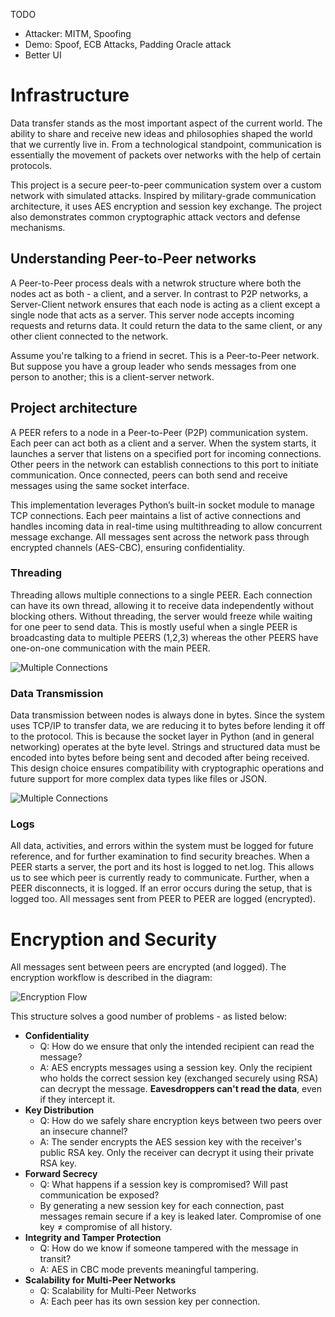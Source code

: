 TODO

- Attacker:
  MITM, Spoofing
- Demo:
  Spoof, ECB Attacks, Padding Oracle attack
- Better UI

# Infrastructure

Data transfer stands as the most important aspect of the current world. The ability to share and receive new ideas and philosophies shaped the world that we currently live in. From a technological standpoint, communication is essentially the movement of packets over networks with the help of certain protocols.

This project is a secure peer-to-peer communication system over a custom network with simulated attacks. Inspired by military-grade communication architecture, it uses AES encryption and session key exchange. The project also demonstrates common cryptographic attack vectors and defense mechanisms. 

## Understanding Peer-to-Peer networks

A Peer-to-Peer process deals with a netwrok structure where both the nodes act as both - a client, and a server. In contrast to P2P networks, a Server-Client network ensures that each node is acting as a client except a single node that acts as a server. This server node accepts incoming requests and returns data. It could return the data to the same client, or any other client connected to the network. 

Assume you're talking to a friend in secret. This is a Peer-to-Peer network. But suppose you have a group leader who sends messages from one person to another; this is a client-server network. 

## Project architecture

A PEER refers to a node in a Peer-to-Peer (P2P) communication system. Each peer can act both as a client and a server. When the system starts, it launches a server that listens on a specified port for incoming connections. Other peers in the network can establish connections to this port to initiate communication. Once connected, peers can both send and receive messages using the same socket interface. 

This implementation leverages Python’s built-in socket module to manage TCP connections. Each peer maintains a list of active connections and handles incoming data in real-time using multithreading to allow concurrent message exchange. All messages sent across the network pass through encrypted channels (AES-CBC), ensuring confidentiality.

### Threading

Threading allows multiple connections to a single PEER. Each connection can have its own thread, allowing it to receive data independently without blocking others. Without threading, the server would freeze while waiting for one peer to send data. This is mostly useful when a single PEER is broadcasting data to multiple PEERS (1,2,3) whereas the other PEERS have one-on-one communication with the main PEER.

![Multiple Connections](https://github.com/user-attachments/assets/e74c58e5-0c0e-4d07-8598-235b1bb2215c)

### Data Transmission

Data transmission between nodes is always done in bytes. Since the system uses TCP/IP to transfer data, we are reducing it to bytes before lending it off to the protocol. This is because the socket layer in Python (and in general networking) operates at the byte level. Strings and structured data must be encoded into bytes before being sent and decoded after being received. This design choice ensures compatibility with cryptographic operations and future support for more complex data types like files or JSON. 

![Multiple Connections](https://github.com/user-attachments/assets/6e5d5356-6454-4af5-b22d-4b764667ec39)

### Logs

All data, activities, and errors within the system must be logged for future reference, and for further examination to find security breaches. When a PEER starts a server, the port and its host is logged to net.log. This allows us to see which peer is currently ready to communicate. Further, when a PEER disconnects, it is logged. If an error occurs during the setup, that is logged too. All messages sent from PEER to PEER are logged (encrypted). 

# Encryption and Security

All messages sent between peers are encrypted (and logged). The encryption workflow is described in the diagram:

![Encryption Flow](https://github.com/user-attachments/assets/9e480029-87c3-40d1-a08a-477bcf33655e)

This structure solves a good number of problems - as listed below:

- **Confidentiality**
	- Q: How do we ensure that only the intended recipient can read the message?
	- A: AES encrypts messages using a session key. Only the recipient who holds the correct session key (exchanged securely using RSA) can decrypt the message. **Eavesdroppers can't read the data**, even if they intercept it.
- **Key Distribution**
	- Q: How do we safely share encryption keys between two peers over an insecure channel?
	- A: The sender encrypts the AES session key with the receiver's public RSA key. Only the receiver can decrypt it using their private RSA key.
- **Forward Secrecy**
	- Q: What happens if a session key is compromised? Will past communication be exposed?
	- By generating a new session key for each connection, past messages remain secure if a key is leaked later. Compromise of one key ≠ compromise of all history.
- **Integrity and Tamper Protection**
	- Q: How do we know if someone tampered with the message in transit?
	- A: AES in CBC mode prevents meaningful tampering.
- **Scalability for Multi-Peer Networks**
	- Q: Scalability for Multi-Peer Networks
	- A: Each peer has its own session key per connection.
